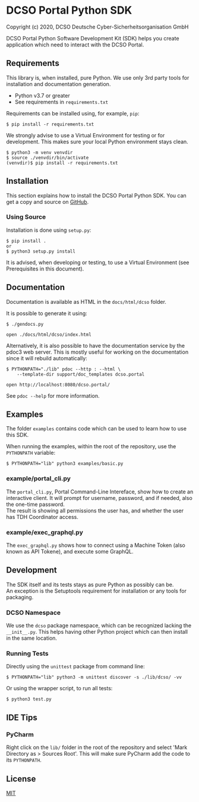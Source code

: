 DCSO Portal Python SDK
======================

Copyright (c) 2020, DCSO Deutsche Cyber-Sicherheitsorganisation GmbH

DCSO Portal Python Software Development Kit (SDK) helps you create
application which need to interact with the DCSO Portal.

Requirements
------------

This library is, when installed, pure Python. We use only 3rd party tools
for installation and documentation generation.

* Python v3.7 or greater
* See requirements in `requirements.txt`

Requirements can be installed using, for example, `pip`:

    $ pip install -r requirements.txt

We strongly advise to use a Virtual Environment for testing or for
development. This makes sure your local Python environment stays clean.

    $ python3 -m venv venvdir
    $ source ./venvdir/bin/activate
    (venvdir)$ pip install -r requirements.txt 

Installation
------------

This section explains how to install the DCSO Portal Python SDK. You can get
a copy and source on [GitHub](https://github.com/dcso/dcso-portal-python-sdk).

### Using Source

Installation is done using `setup.py`:

    $ pip install .
    or
    $ python3 setup.py install


It is advised, when developing or testing, to use a Virtual Environment (see
Prerequisites in this document).

Documentation
-------------

Documentation is available as HTML in the `docs/html/dcso` folder.

It is possible to generate it using:

    $ ./gendocs.py
    
    open ./docs/html/dcso/index.html

Alternatively, it is also possible to have the documentation service
by the pdoc3 web server. This is mostly useful for working on the
documentation since it will rebuild automatically:

    $ PYTHONPATH="./lib" pdoc --http : --html \
        --template-dir support/doc_templates dcso.portal
    
    open http://localhost:8080/dcso.portal/

See `pdoc --help` for more information.


Examples
--------

The folder `examples` contains code which can be used to learn how to
use this SDK.

When running the examples, within the root of the repository, use
the `PYTHONPATH` variable:

    $ PYTHONPATH="lib" python3 examples/basic.py

### example/portal_cli.py

The `portal_cli.py`, Portal Command-Line Intereface, show how to create an
interactive client.
It will prompt for username, password, and if needed, also the one-time password.  
The result is showing all permissions the user has, and whether the user
has TDH Coordinator access.

### example/exec_graphql.py

The `exec_graphql.py` shows how to connect using a Machine Token (also known as
API Tokene), and execute some GraphQL.


Development
-----------

The SDK itself and its tests stays as pure Python as possibly can be.  
An exception is the Setuptools requirement for installation or any tools
for packaging.

### DCSO Namespace

We use the `dcso` package namespace, which can be recognized lacking the
`__init__.py`. This helps having other Python project which can then
install in the same location.


### Running Tests

Directly using the `unittest` package from command line:

    $ PYTHONPATH="lib" python3 -m unittest discover -s ./lib/dcso/ -vv

Or using the wrapper script, to run all tests:

    $ python3 test.py


IDE Tips
--------

### PyCharm

Right click on the `lib/` folder in the root of the repository and 
select 'Mark Directory as > Sources Root'. This will make sure PyCharm
add the code to its `PYTHONPATH`.

License
-------

[MIT](LICENSE.txt)
